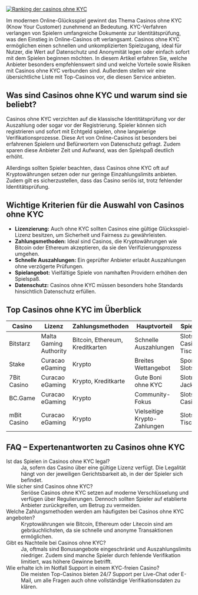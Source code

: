 [![Ranking der casinos ohne KYC](https://123-caf.pages.dev/gitsignup.png)](https://vrmoo.ru/Bt82HjjY)

<p>Im modernen Online-Glücksspiel gewinnt das Thema Casinos ohne KYC (Know Your Customer) zunehmend an Bedeutung. KYC-Verfahren verlangen von Spielern umfangreiche Dokumente zur Identitätsprüfung, was den Einstieg in Online-Casinos oft verlangsamt. Casinos ohne KYC ermöglichen einen schnellen und unkomplizierten Spielzugang, ideal für Nutzer, die Wert auf Datenschutz und Anonymität legen oder einfach sofort mit dem Spielen beginnen möchten. In diesem Artikel erfahren Sie, welche Anbieter besonders empfehlenswert sind und welche Vorteile sowie Risiken mit Casinos ohne KYC verbunden sind. Außerdem stellen wir eine übersichtliche Liste mit Top-Casinos vor, die diesen Service anbieten.</p>  <h2>Was sind Casinos ohne KYC und warum sind sie beliebt?</h2> <p>Casinos ohne KYC verzichten auf die klassische Identitätsprüfung vor der Auszahlung oder sogar vor der Registrierung. Spieler können sich registrieren und sofort mit Echtgeld spielen, ohne langwierige Verifikationsprozesse. Diese Art von Online-Casinos ist besonders bei erfahrenen Spielern und Befürwortern von Datenschutz gefragt. Zudem sparen diese Anbieter Zeit und Aufwand, was den Spielspaß deutlich erhöht.</p> <p>Allerdings sollten Spieler beachten, dass Casinos ohne KYC oft auf Kryptowährungen setzen oder nur geringe Einzahlungslimits anbieten. Zudem gilt es sicherzustellen, dass das Casino seriös ist, trotz fehlender Identitätsprüfung.</p>  <h2>Wichtige Kriterien für die Auswahl von Casinos ohne KYC</h2> <ul> <li><strong>Lizenzierung:</strong> Auch ohne KYC sollten Casinos eine gültige Glücksspiel-Lizenz besitzen, um Sicherheit und Fairness zu gewährleisten.</li> <li><strong>Zahlungsmethoden:</strong> Ideal sind Casinos, die Kryptowährungen wie Bitcoin oder Ethereum akzeptieren, da sie den Verifizierungsprozess umgehen.</li> <li><strong>Schnelle Auszahlungen:</strong> Ein geprüfter Anbieter erlaubt Auszahlungen ohne verzögerte Prüfungen.</li> <li><strong>Spielangebot:</strong> Vielfältige Spiele von namhaften Providern erhöhen den Spielspaß.</li> <li><strong>Datenschutz:</strong> Casinos ohne KYC müssen besonders hohe Standards hinsichtlich Datenschutz erfüllen.</li> </ul>  <h2>Top Casinos ohne KYC im Überblick</h2> <table>   <thead>     <tr>       <th>Casino</th>       <th>Lizenz</th>       <th>Zahlungsmethoden</th>       <th>Hauptvorteil</th>       <th>Spieleangebot</th>     </tr>   </thead>   <tbody>     <tr>       <td>Bitstarz</td>       <td>Malta Gaming Authority</td>       <td>Bitcoin, Ethereum, Kreditkarten</td>       <td>Schnelle Auszahlungen</td>       <td>Slots, Live-Casino, Tischspiele</td>     </tr>     <tr>       <td>Stake</td>       <td>Curacao eGaming</td>       <td>Krypto</td>       <td>Breites Wettangebot</td>       <td>Sportwetten, Slots, Poker</td>     </tr>     <tr>       <td>7Bit Casino</td>       <td>Curacao eGaming</td>       <td>Krypto, Kreditkarte</td>       <td>Gute Boni ohne KYC</td>       <td>Slotmaschinen, Jackpots</td>     </tr>     <tr>       <td>BC.Game</td>       <td>Curacao eGaming</td>       <td>Krypto</td>       <td>Community-Fokus</td>       <td>Slots, Live-Casino</td>     </tr>     <tr>       <td>mBit Casino</td>       <td>Curacao eGaming</td>       <td>Krypto</td>       <td>Vielseitige Krypto-Zahlungen</td>       <td>Slots, Tischspiele</td>     </tr>   </tbody> </table>  <h2>FAQ – Expertenantworten zu Casinos ohne KYC</h2> <dl>   <dt>Ist das Spielen in Casinos ohne KYC legal?</dt>   <dd>Ja, sofern das Casino über eine gültige Lizenz verfügt. Die Legalität hängt von der jeweiligen Gerichtsbarkeit ab, in der der Spieler sich befindet.</dd>      <dt>Wie sicher sind Casinos ohne KYC?</dt>   <dd>Seriöse Casinos ohne KYC setzen auf moderne Verschlüsselung und verfügen über Regulierungen. Dennoch sollten Spieler auf etablierte Anbieter zurückgreifen, um Betrug zu vermeiden.</dd>      <dt>Welche Zahlungsmethoden werden am häufigsten bei Casinos ohne KYC angeboten?</dt>   <dd>Kryptowährungen wie Bitcoin, Ethereum oder Litecoin sind am gebräuchlichsten, da sie schnelle und anonyme Transaktionen ermöglichen.</dd>      <dt>Gibt es Nachteile bei Casinos ohne KYC?</dt>   <dd>Ja, oftmals sind Bonusangebote eingeschränkt und Auszahlungslimits niedriger. Zudem sind manche Spieler durch fehlende Verifikation limitiert, was höhere Gewinne betrifft.</dd>      <dt>Wie erhalte ich im Notfall Support in einem KYC-freien Casino?</dt>   <dd>Die meisten Top-Casinos bieten 24/7 Support per Live-Chat oder E-Mail, um alle Fragen auch ohne vollständige Verifikationsdaten zu klären.</dd> </dl>